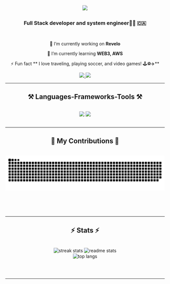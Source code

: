
<h1 align="center">
    <img src="https://readme-typing-svg.herokuapp.com/?font=Righteous&size=35&center=true&vCenter=true&width=500&height=70&duration=4000&lines=Hi+There!+👋;+I'm+Matías+Agustín+Viglianco!;" />
</h1>

<h3 align="center"> Full Stack developer and system engineer🧑‍💻 🇨🇦</h3>

<br/>

<div align="center">
 
 🔭 I’m currently working on **Revelo**
 
 🌱 I’m currently learning **WEB3, AWS**

⚡ Fun fact ** I love traveling, playing soccer, and video games! 🕹️⚽✈️**

 </div>
 
<div align="center"> 
  <a href="mailto:matiasviglisnco@gmail.com">
    <img src="https://img.shields.io/badge/Gmail-333333?style=for-the-badge&logo=gmail&logoColor=red" />
  </a>
  <a href="https://www.linkedin.com/in/mat%C3%ADas-agust%C3%ADn-viglianco/" target="_blank">
    <img src="https://img.shields.io/badge/LinkedIn-0077B5?style=for-the-badge&logo=linkedin&logoColor=white" target="_blank" />
  </a>
</div>

 <hr/>
 
<h2 align="center">⚒️ Languages-Frameworks-Tools ⚒️</h2>
<br/>
<div align="center">
    <img src="https://skillicons.dev/icons?i=react,bootstrap,mui,html,css,vscode,github,figma,tailwind,git,docker,solidity" />
    <img src="https://skillicons.dev/icons?i=tailwindui,nodejs,python,javascript,firebase,mongodb,java,mysql,flask,django,aws" /><br>
</div>

<br/>
<hr/>

<div align="center">
  <h2>🐍 My Contributions 🐍</h2>
  <br>
  <img alt="snake eating my contributions" src="https://raw.githubusercontent.com/MatiViglianco/salesp07/output/github-contribution-grid-snake.svg" />
  
  <br/><br/><br/>
</div>

<hr/>

<h2 align="center">⚡ Stats ⚡</h2>
<br>
<div align=center>
  <img width=390 src="https://github-readme-stats.vercel.app/?user=salesp07&count_private=true&theme=react&border_radius=10" alt="streak stats"/>
  <img width=390 src="https://streak-stats.demolab.com/api?username=salesp07&count_private=true&show_icons=true&theme=react&rank_icon=github&border_radius=10" alt="readme stats" />
  <br/>
  <img width=325 align="center" src="https://github-readme-stats-salesp07.vercel.app/api/top-langs/?username=salesp07&hide=HTML&langs_count=8&layout=compact&theme=react&border_radius=10&size_weight=0.5&count_weight=0.5&exclude_repo=github-readme-stats" alt="top langs" />
</div>

<br/><br/>

<hr/>
